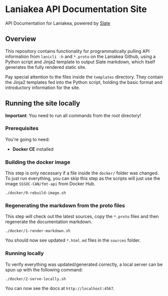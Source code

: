# Laniakea API Documentation Site
API Documentation for Laniakea, powered by
[Slate](https://github.com/lord/slate)

## Overview

This repository contains functionality for programmatically pulling API
information from `lanicli -h` and `*.proto` on the Laniakea Github, using a Python
script and Jinja2 template to output Slate markdown, which itself generates the
fully rendered static site. 

Pay special attention to the files inside the `templates` directory. They contain
the Jinja2 templates fed into the Python script, holding the basic format and
introductory information for the site.

## Running the site locally

**Important**: You need to run all commands from the root directory!

### Prerequisites

You're going to need:
 - **Docker CE** installed

### Building the docker image

This step is only necessary if a file inside the `docker/` folder was changed.
To just run everything, you can skip this step as the scripts will just use the
image `SSSOC-CAN/fmt-api` from Docker Hub.

```shell script
./docker/9-rebuild-image.sh
```

### Regenerating the markdown from the proto files

This step will check out the latest sources, copy the `*.proto` files and then
regenerate the documentation markdown.

```shell script
./docker/1-render-markdown.sh
```

You should now see updated `*.html.md` files in the `sources` folder.

### Running locally

To verify everything was updated/generated correctly, a local server can be spun
up with the following command:

```shell script
./docker/2-serve-locally.sh
```

You can now see the docs at `http://localhost:4567`.
